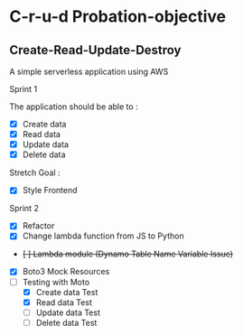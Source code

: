 # C-r-u-d Probation-objective

## Create-Read-Update-Destroy

A simple serverless application using AWS

Sprint 1

The application should be able to :

- [x] Create data
- [x] Read data
- [x] Update data
- [x] Delete data

Stretch Goal :

- [x] Style Frontend

Sprint 2

- [x] Refactor
- [x] Change lambda function from JS to Python
- <s>[ ] Lambda module (Dynamo Table Name Variable Issue)</s>
- [x] Boto3 Mock Resources
- [ ] Testing with Moto
  - [x] Create data Test
  - [x] Read data Test
  - [ ] Update data Test
  - [ ] Delete data Test
